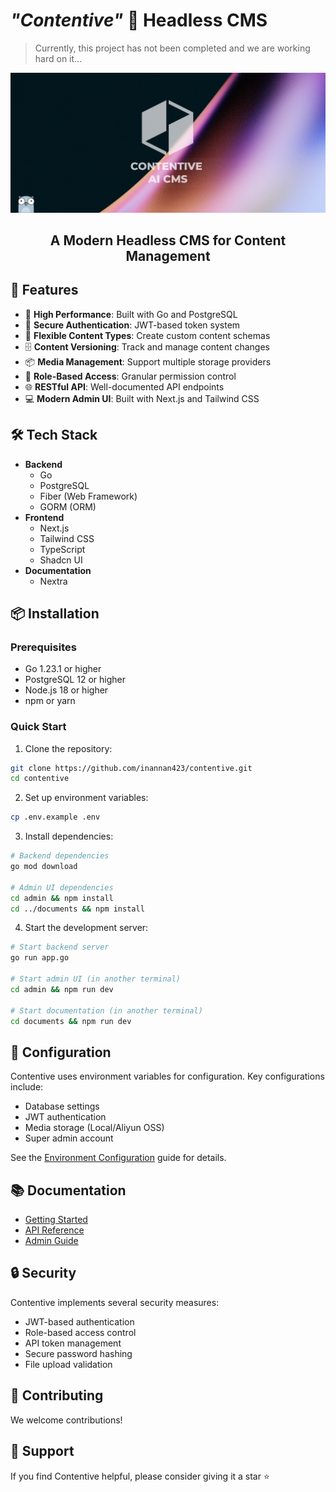 # _"Contentive"_ 📖 Headless CMS

> Currently, this project has not been completed and we are working hard on it...

<img src="./documents/public/contentive_post.png" alt="Contentive Logo">
<div align="center">
  <h2>A Modern Headless CMS for Content Management</h3>
</div>

## 🌟 Features

- 🚀 **High Performance**: Built with Go and PostgreSQL
- 🔐 **Secure Authentication**: JWT-based token system
- 📝 **Flexible Content Types**: Create custom content schemas
- 🗄️ **Content Versioning**: Track and manage content changes
- 📦 **Media Management**: Support multiple storage providers
- 🔑 **Role-Based Access**: Granular permission control
- 🌐 **RESTful API**: Well-documented API endpoints
- 💻 **Modern Admin UI**: Built with Next.js and Tailwind CSS

## 🛠️ Tech Stack

- **Backend**
  - Go
  - PostgreSQL
  - Fiber (Web Framework)
  - GORM (ORM)
- **Frontend**
  - Next.js
  - Tailwind CSS
  - TypeScript
  - Shadcn UI
- **Documentation**
  - Nextra

## 📦 Installation

### Prerequisites

- Go 1.23.1 or higher
- PostgreSQL 12 or higher
- Node.js 18 or higher
- npm or yarn

### Quick Start

1. Clone the repository:

```bash
git clone https://github.com/inannan423/contentive.git
cd contentive
```

2. Set up environment variables:

```bash
cp .env.example .env
```

3. Install dependencies:

```bash
# Backend dependencies
go mod download

# Admin UI dependencies
cd admin && npm install
cd ../documents && npm install
```

4. Start the development server:

```bash
# Start backend server
go run app.go

# Start admin UI (in another terminal)
cd admin && npm run dev

# Start documentation (in another terminal)
cd documents && npm run dev
```

## 🔧 Configuration

Contentive uses environment variables for configuration. Key configurations include:

- Database settings
- JWT authentication
- Media storage (Local/Aliyun OSS)
- Super admin account

See the [Environment Configuration](https://contentive-docs.vercel.app/getting-started/environments) guide for details.

## 📚 Documentation

- [Getting Started](https://contentive-docs.vercel.app/getting-started)
- [API Reference](https://contentive-docs.vercel.app/api)
- [Admin Guide](https://contentive-docs.vercel.app/admin)

## 🔒 Security

Contentive implements several security measures:

- JWT-based authentication
- Role-based access control
- API token management
- Secure password hashing
- File upload validation

## 🤝 Contributing

We welcome contributions!

## 🌟 Support

If you find Contentive helpful, please consider giving it a star ⭐️
